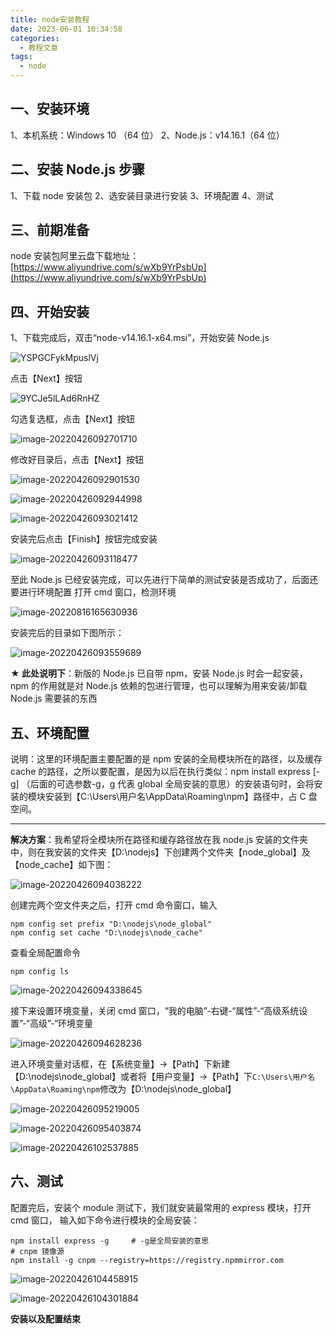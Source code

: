 ```yaml
---
title: node安装教程
date: 2023-06-01 10:34:58
categories:
  - 教程文章
tags:
  - node
---
```


## 一、安装环境

1、本机系统：Windows 10 （64 位）
2、Node.js：v14.16.1（64 位）

## 二、安装 Node.js 步骤

1、下载 node 安装包
2、选安装目录进行安装
3、环境配置
4、测试

## 三、前期准备

node 安装包阿里云盘下载地址：[https://www.aliyundrive.com/s/wXb9YrPsbUp](https://www.aliyundrive.com/s/wXb9YrPsbUp)

## 四、开始安装

1、下载完成后，双击“node-v14.16.1-x64.msi”，开始安装 Node.js

![YSPGCFykMpuslVj](../../../figure/YSPGCFykMpuslVj.png)

点击【Next】按钮

![9YCJe5lLAd6RnHZ](../../../figure/9YCJe5lLAd6RnHZ.png)

勾选复选框，点击【Next】按钮

![image-20220426092701710](../../../figure/image-20220426092701710.png)

修改好目录后，点击【Next】按钮

![image-20220426092901530](../../../figure/image-20220426092901530.png)

![image-20220426092944998](../../../figure/image-20220426092944998.png)

![image-20220426093021412](../../../figure/image-20220426093021412.png)

安装完后点击【Finish】按钮完成安装

![image-20220426093118477](../../../figure/image-20220426093118477.png)

至此 Node.js 已经安装完成，可以先进行下简单的测试安装是否成功了，后面还要进行环境配置
打开 cmd 窗口，检测环境

![image-20220816165630936](../../../figure/image-20220816165630936.png)

安装完后的目录如下图所示：

![image-20220426093559689](../../../figure/image-20220426093559689.png)

**★ 此处说明下**：新版的 Node.js 已自带 npm，安装 Node.js 时会一起安装，npm 的作用就是对 Node.js 依赖的包进行管理，也可以理解为用来安装/卸载 Node.js 需要装的东西

## 五、环境配置

说明：这里的环境配置主要配置的是 npm 安装的全局模块所在的路径，以及缓存 cache 的路径，之所以要配置，是因为以后在执行类似：npm install express [-g] （后面的可选参数-g，g 代表 global 全局安装的意思）的安装语句时，会将安装的模块安装到【C:\Users\用户名\AppData\Roaming\npm】路径中，占 C 盘空间。

---

**解决方案**：我希望将全模块所在路径和缓存路径放在我 node.js 安装的文件夹中，则在我安装的文件夹【D:\nodejs】下创建两个文件夹【node_global】及【node_cache】如下图：

![image-20220426094038222](../../../figure/image-20220426094038222.png)

创建完两个空文件夹之后，打开 cmd 命令窗口，输入

```
npm config set prefix "D:\nodejs\node_global"
npm config set cache "D:\nodejs\node_cache"
```

查看全局配置命令

```
npm config ls
```

![image-20220426094338645](../../../figure/image-20220426094338645.png)

接下来设置环境变量，关闭 cmd 窗口，“我的电脑”-右键-“属性”-“高级系统设置”-“高级”-“环境变量

![image-20220426094628236](../../../figure/image-20220426094628236.png)

进入环境变量对话框，在【系统变量】->【Path】下新建【D:\nodejs\node_global】或者将【用户变量】->【Path】下`C:\Users\用户名\AppData\Roaming\npm`修改为【D:\nodejs\node_global】

![image-20220426095219005](../../../figure/image-20220426095219005.png)

![image-20220426095403874](../../../figure/image-20220426095403874.png)

![image-20220426102537885](../../../figure/image-20220426102537885.png)

## 六、测试

配置完后，安装个 module 测试下，我们就安装最常用的 express 模块，打开 cmd 窗口，
输入如下命令进行模块的全局安装：

```
npm install express -g     # -g是全局安装的意思
# cnpm 镜像源
npm install -g cnpm --registry=https://registry.npmmirror.com
```

![image-20220426104458915](../../../figure/image-20220426104458915.png)

![image-20220426104301884](../../../figure/image-20220426104301884.png)

**安装以及配置结束**
